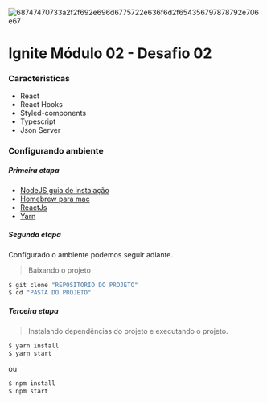 ![68747470733a2f2f692e696d6775722e636f6d2f654356797878792e706e67](https://user-images.githubusercontent.com/85263053/168142184-e83fd81e-5d9a-4d1d-a6f6-fd555d5067ef.png)

# Ignite Módulo 02 - Desafio 02


### Caracteristicas
  - React
  - React Hooks
  - Styled-components
  - Typescript
  - Json Server



### Configurando ambiente

##### Primeira etapa
- [NodeJS guia de instalação](https://nodejs.org/en/download/package-manager/ "Instalação")
- [Homebrew para mac](https://brew.sh/index_pt-br "Instalação")
- [ReactJs ](https://reactjs.org/docs/create-a-new-react-app.html "Instalação")
- [Yarn ](https://classic.yarnpkg.com/lang/en/docs/install/#debian-stable")


##### Segunda etapa

Configurado o ambiente podemos seguir adiante.

> Baixando o projeto
```sh
$ git clone "REPOSITORIO DO PROJETO"
$ cd "PASTA DO PROJETO"
```


##### Terceira etapa
> Instalando dependências do projeto e executando o projeto.
```sh
$ yarn install
$ yarn start
```
ou
```sh
$ npm install
$ npm start
```
